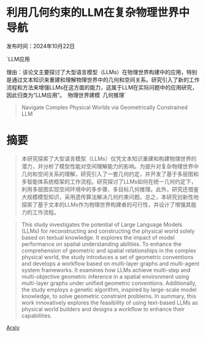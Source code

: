 # 利用几何约束的LLM在复杂物理世界中导航

发布时间：2024年10月22日

`LLM应用

理由：该论文主要探讨了大型语言模型（LLMs）在物理世界构建中的应用，特别是通过文本知识来重建和理解物理世界中的几何和空间关系。研究引入了新的工作流程和方法来增强LLMs在这方面的能力，这属于LLM在实际问题中的应用研究，因此归类为“LLM应用”。` `物理世界建模` `几何推理`

> Navigate Complex Physical Worlds via Geometrically Constrained LLM

# 摘要

> 本研究探索了大型语言模型（LLMs）仅凭文本知识重建和构建物理世界的潜力，并分析了模型性能对空间理解能力的影响。为提升对复杂物理世界中几何和空间关系的理解，研究引入了一套几何约定，并开发了基于多层图和多智能体系统框架的工作流程。研究探讨了LLMs如何在统一几何约定下，利用多层图实现空间环境中的多步骤、多目标几何推理。此外，研究还借鉴大规模模型知识，采用遗传算法解决几何约束问题。总之，本研究创新性地探索了基于文本的LLMs作为物理世界构建者的可行性，并设计了增强其能力的工作流程。

> This study investigates the potential of Large Language Models (LLMs) for reconstructing and constructing the physical world solely based on textual knowledge. It explores the impact of model performance on spatial understanding abilities. To enhance the comprehension of geometric and spatial relationships in the complex physical world, the study introduces a set of geometric conventions and develops a workflow based on multi-layer graphs and multi-agent system frameworks. It examines how LLMs achieve multi-step and multi-objective geometric inference in a spatial environment using multi-layer graphs under unified geometric conventions. Additionally, the study employs a genetic algorithm, inspired by large-scale model knowledge, to solve geometric constraint problems. In summary, this work innovatively explores the feasibility of using text-based LLMs as physical world builders and designs a workflow to enhance their capabilities.

[Arxiv](https://arxiv.org/abs/2410.17529)